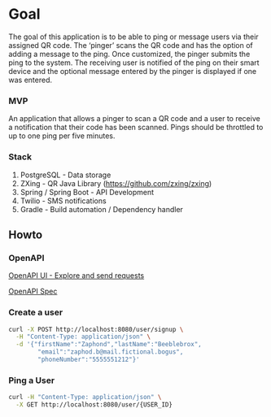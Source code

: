 # Goal

The goal of this application is to be able to ping or message users via their assigned QR code. The ‘pinger’ scans the QR code and has the option of adding a message to the ping. Once customized, the pinger submits the ping to the system. The receiving user is notified of the ping on their smart device and the optional message entered by the pinger is displayed if one was entered.

### MVP

An application that allows a pinger to scan a QR code and a user to receive a notification that their code has been scanned. Pings should be throttled to up to one ping per five minutes.

### Stack

1. PostgreSQL - Data storage
2. ZXing - QR Java Library (https://github.com/zxing/zxing)
3. Spring / Spring Boot - API Development
4. Twilio - SMS notifications
5. Gradle - Build automation / Dependency handler

## Howto

### OpenAPI
[OpenAPI UI - Explore and send requests](http://localhost:8080/swagger-ui.html)

[OpenAPI Spec](http://localhost:8080/v3/api-docs/)


### Create a user
```bash
curl -X POST http://localhost:8080/user/signup \
  -H "Content-Type: application/json" \
  -d '{"firstName":"Zaphond","lastName":"Beeblebrox", 
        "email":"zaphod.b@mail.fictional.bogus", 
        "phoneNumber":"5555551212"}' 
```
  
### Ping a User
```bash
curl -H "Content-Type: application/json" \
  -X GET http://localhost:8080/user/{USER_ID} 
```